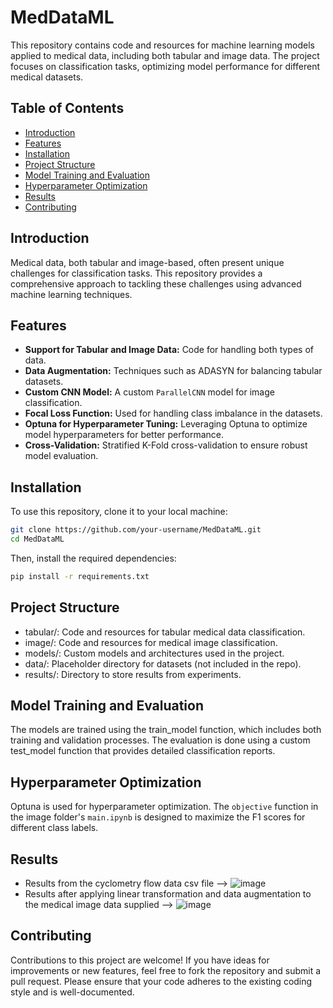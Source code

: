# MedDataML

This repository contains code and resources for machine learning models applied to medical data, including both tabular and image data. The project focuses on classification tasks, optimizing model performance for different medical datasets.

## Table of Contents

- [Introduction](#introduction)
- [Features](#features)
- [Installation](#installation)
- [Project Structure](#project-structure)
- [Model Training and Evaluation](#model-training-and-evaluation)
- [Hyperparameter Optimization](#hyperparameter-optimization)
- [Results](#results)
- [Contributing](#contributing)


## Introduction

Medical data, both tabular and image-based, often present unique challenges for classification tasks. This repository provides a comprehensive approach to tackling these challenges using advanced machine learning techniques.

## Features

- **Support for Tabular and Image Data:** Code for handling both types of data.
- **Data Augmentation:** Techniques such as ADASYN for balancing tabular datasets.
- **Custom CNN Model:** A custom `ParallelCNN` model for image classification.
- **Focal Loss Function:** Used for handling class imbalance in the datasets.
- **Optuna for Hyperparameter Tuning:** Leveraging Optuna to optimize model hyperparameters for better performance.
- **Cross-Validation:** Stratified K-Fold cross-validation to ensure robust model evaluation.

## Installation

To use this repository, clone it to your local machine:

```bash
git clone https://github.com/your-username/MedDataML.git
cd MedDataML
```
Then, install the required dependencies:

```bash
pip install -r requirements.txt
```

## Project Structure

- tabular/: Code and resources for tabular medical data classification.
- image/: Code and resources for medical image classification.
- models/: Custom models and architectures used in the project.
- data/: Placeholder directory for datasets (not included in the repo).
- results/: Directory to store results from experiments.

## Model Training and Evaluation
The models are trained using the train_model function, which includes both training and validation processes. The evaluation is done using a custom test_model function that provides detailed classification reports.

## Hyperparameter Optimization
Optuna is used for hyperparameter optimization. The `objective` function in the image folder's `main.ipynb` is designed to maximize the F1 scores for different class labels.

## Results 

- Results from the cyclometry flow data csv file --> ![image](https://github.com/user-attachments/assets/f807517a-e8fd-4c9e-8337-f4024eff3ee0)
- Results after applying linear transformation and data augmentation to the medical image data supplied -->
![image](https://github.com/user-attachments/assets/0256c7a6-840d-4799-a9a9-0c2dfc04edb0)
  
## Contributing
Contributions to this project are welcome! If you have ideas for improvements or new features, feel free to fork the repository and submit a pull request. Please ensure that your code adheres to the existing coding style and is well-documented.




